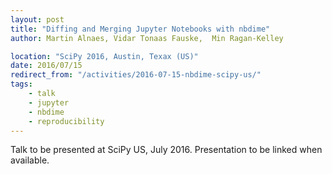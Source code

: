 ```yaml
---
layout: post
title: "Diffing and Merging Jupyter Notebooks with nbdime"
author: Martin Alnaes, Vidar Tonaas Fauske,  Min Ragan-Kelley

location: "SciPy 2016, Austin, Texax (US)"
date: 2016/07/15
redirect_from: "/activities/2016-07-15-nbdime-scipy-us/"
tags:
    - talk
    - jupyter
    - nbdime
    - reproducibility
---
```


Talk to be presented at SciPy US, July 2016. Presentation to be linked when available.
